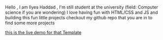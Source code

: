 Hello , I am Ilyes Haddad , I'm still student at the university (field: Computer science if you are wondering)
I love having fun with HTML/CSS and JS and building this fun little projects 
checkout my github repo that you are in to find some more projects

[this is the live demo for that Template ](https://ilyeshaddad337.github.io/leon_template/)
